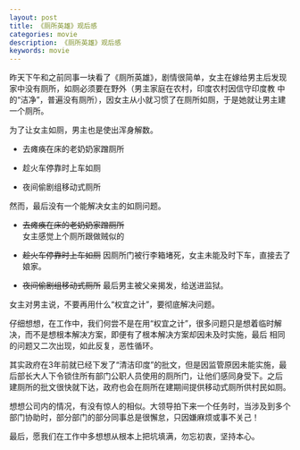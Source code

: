```yaml
---
layout: post
title: 《厕所英雄》观后感
categories: movie
description: 《厕所英雄》观后感
keywords: movie
---
```


   昨天下午和之前同事一块看了《厕所英雄》，剧情很简单，女主在嫁给男主后发现家中没有厕所，如厕必须要在野外（男主家庭在农村，印度农村因信守印度教
   中的“洁净”，普遍没有厕所），因女主从小就习惯了在厕所如厕，于是她就让男主建一个厕所。
   
   为了让女主如厕，男主也是使出浑身解数。
   
   - 去瘫痪在床的老奶奶家蹭厕所
   
   - 趁火车停靠时上车如厕
   
   - 夜间偷剧组移动式厕所
   
   然而，最后没有一个能解决女主的如厕问题。
   
   - ~~去瘫痪在床的老奶奶家蹭厕所~~  
    女主感觉上个厕所跟做贼似的
   
   - ~~趁火车停靠时上车如厕~~ 
    因厕所门被行李箱堵死，女主未能及时下车，直接去了娘家。
   
   - ~~夜间偷剧组移动式厕所~~
    最后男主被父亲揭发，给送进监狱。
    
   女主对男主说，不要再用什么“权宜之计”，要彻底解决问题。
    
   仔细想想，在工作中，我们何尝不是在用“权宜之计”，很多问题只是想着临时解决，而不是想根本解决方案，即便有了根本解决方案却因未及时实施，最后
   相同的问题又二次出现，如此反复，恶性循环。
   
   其实政府在3年前就已经下发了“清洁印度”的批文，但是因监管原因未能实施，最后部长大人下令锁住所有部门公职人员使用的厕所门，让他们感同身受下。之后
   建厕所的批文很快就下达，政府也会在厕所在建期间提供移动式厕所供村民如厕。
   
   想想公司内的情况，有没有惊人的相似。大领导拍下来一个任务时，当涉及到多个部门协助时，部分部门的部分同事总是很懈怠，只因嫌麻烦或事不关己！
   
   最后，愿我们在工作中多想想从根本上把坑填满，勿忘初衷，坚持本心。
  
